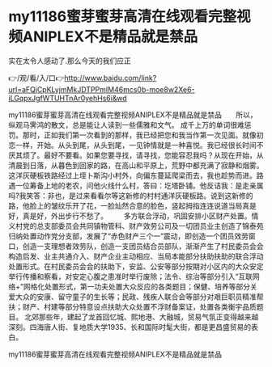 # my11186蜜芽蜜芽高清在线观看完整视频ANIPLEX不是精品就是禁品
实在太令人感动了.那么今天的我们应正

👉/观/看/入/口👉http://www.baidu.com/link?url=aFQjCpKLyjmMkJDTPPmIM46mcs0b-moe8w2Xe6-iLGqpxJgfWTUHTnAr0yehHs6i&wd

my11186蜜芽蜜芽高清在线观看完整视频ANIPLEX不是精品就是禁品　　所以，纵观马霁鸿的散文，总是能让人读到一些儒雅和文气。
成千上万的单词很难惩罚。那时，正如我们第一次看到的那样，我已经把您和我当作第一次见面。就像初恋一样，开始。从头到尾，从头到尾，一见钟情就是一种喜悦。我已经很长时间不厌其烦了。最好不要看。如果您要寻找，请寻找，您能容忍我吗？从现在开始，从清晨到日落，从暮色到回家的路，在高山和平原上，荒野中都充满了寂静和烟雾。
这洋灰硬板铁路经过上垤卜斯沟小村外，向偏东蔓延爬梁而去，我也趁势而进。路遇一位筹备上地的老农，问他火线什么村，答曰：圪塔卧铺。他反诘我：是走亲属吗?我笑答：非也，是过来看看尔等这新修的村村通洋灰硬板路。说到这新修的路，他脸上的皱纹乐开了花，一脸灿然合意的脸色，竖起拇指连连说道当局真是好，真是好，外出步行不愁了。
　　多方联合浮动，巩固安排小区财产处置。情义村党的总支部委员会共同镇物管科、财产效劳公司及一切团员业主创造了锦泰苑归纳处置动作党分支部，发展了“赤色财产三个一”震动，即创造一个团员效劳窗口，创造一支理想者效劳队，创造一支团员结合员部队，渐渐产生了村民委员会会构造启发、业主共通介入、财产企业主动相应、当局本能部分扶助扶助的联合浮动处置形式。在村民委员会会的扶助下，安监、公安等部分按期对小区内的大众安定举行传播和察看，对安定心腹之患准时举行废除；法令、综治等部分引入“互联网络+”网格化处置形式，第一功夫处置大众反应的各类题目；保健、培养等部分关爱大众的安康、留守童子的生长等；民政、残疾人联合会等部分对艰巨职员精准帮扶；财产、村建等部分特意设点扶助大众处置不浮财备案证，处置各类衡宇品质题目。
北郊那些年，建起了龙首回忆城、熙地港、大融城，贸易气氛正变得越来越深刻。四海唐人街、复地质大学1935、长和国际时髦大街，都是更昌盛贸易的表白。

my11186蜜芽蜜芽高清在线观看完整视频ANIPLEX不是精品就是禁品
